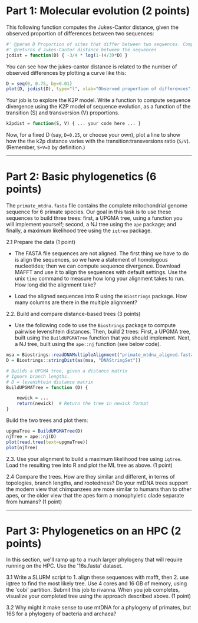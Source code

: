 
# Part 1: Molecular evolution (2 points)

 This following function computes the Jukes-Cantor distance, given the observed proportion of differences between two sequences: 

```R
#' @param D Proportion of sites that differ between two sequences. Computed as the Levenshtein distance divided by the length of the sequence, 
#' @returns d Jukes-Cantor distance between the sequences
jcdist = function(D) { -3/4 * log(1-(4/3)*D) }
```

You can see how the jukes-cantor distance is related to the number of observed differences by plotting a curve like this:

```R
D = seq(0, 0.75, by=0.01)
plot(D, jcdist(D), type="l", xlab="Observed proportion of differences", ylab="Jukes-Cantor d")
```

Your job is to explore the K2P model. Write a function to compute sequence divergence using the K2P model of sequence evolution, as a function of the transition (S) and transversion (V) proportions.

```R
k2pdist = function(S, V) { ... your code here ... }
```

Now, for a fixed D (say, `D=0.25`, or choose your own), plot a line to show how the the k2p distance varies with the transition:transversions ratio (`S/V`). (Remember, `S+V=D` by definition.)


---

# Part 2: Basic phylogenetics (6 points)

The `primate_mtdna.fasta` file contains the complete mitochondrial genome sequence for 6 primate species. Our goal in this task is to use these sequences to build three trees: first, a UPGMA tree, using a function you will implement yourself; second, a NJ tree using the `ape` package; and finally, a maximum likelihood tree using the `iqtree` package.

2.1 Prepare the data (1 point)
- The FASTA file sequences are not aligned. The first thing we have to do is align the sequences, so we have a statement of homologous nucleotides; then we can compute sequence divergence. Download MAFFT and use it to align the sequences with default settings. Use the unix `time` command to measure how long your alignment takes to run. How long did the alignment take?

- Load the aligned sequences into R using the `Biostrings` package. How many columns are there in the multiple alignment?

2.2. Build and compare distance-based trees (3 points)
- Use the following code to use the `Biostrings` package to compute pairwise levenshtein distances. Then, build 2 trees: First, a UPGMA tree, built using the `BuildUPGMATree` function that you should implement. Next, a NJ tree, built using the `ape::nj` function (see below code).

```R
msa = Biostrings::readDNAMultipleAlignment("primate_mtdna_aligned.fasta", "fasta")
D = Biostrings::stringDist(as(msa, "DNAStringSet"))

# Builds a UPGMA tree, given a distance matrix
# Ignore branch lengths.
# D = levenshtein distance matrix
BuildUPGMATree = function (D) {

	newick = ...
	return(newick)  # Return the tree in newick format
}
```

Build the two trees and plot them:

```R
upgmaTree = BuildUPGMATree(D)
njTree = ape::nj(D)
plot(read.tree(text=upgmaTree))
plot(njTree)
```

2.3. Use your alignment to build a maximum likelihood tree using `iqtree`. Load the resulting tree into R and plot the ML tree as above. (1 point)

2.4 Compare the trees. How are they similar and different, in terms of topologies, branch lengths, and rootedness? Do your mtDNA trees support the modern view that chimpanzees are more similar to humans than to other apes, or the older view that the apes form a monophyletic clade separate from humans? (1 point) 

---

# Part 3: Phylogenetics on an HPC (2 points)

In this section, we'll ramp up to a much larger phylogeny that will require running on the HPC. Use the '16s.fasta' dataset.

3.1 Write a SLURM script to 1. align these sequences with mafft, then 2. use iqtree to find the most likely tree. Use 4 cores and 16 GB of memory, using the 'cobi' partition. Submit this job to rivanna. When you job completes, visualize your completed tree using the approach described above. (1 point)

3.2 Why might it make sense to use mtDNA for a phylogeny of primates, but 16S for a phylogeny of bacteria and archaea?
